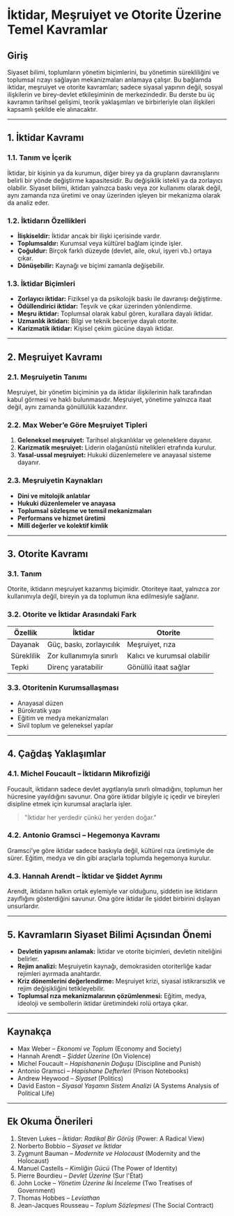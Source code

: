 # İktidar, Meşruiyet ve Otorite Üzerine Temel Kavramlar

## Giriş

Siyaset bilimi, toplumların yönetim biçimlerini, bu yönetimin sürekliliğini ve toplumsal rızayı sağlayan mekanizmaları anlamaya çalışır. Bu bağlamda iktidar, meşruiyet ve otorite kavramları; sadece siyasal yapının değil, sosyal ilişkilerin ve birey-devlet etkileşiminin de merkezindedir. Bu derste bu üç kavramın tarihsel gelişimi, teorik yaklaşımları ve birbirleriyle olan ilişkileri kapsamlı şekilde ele alınacaktır.

---

## 1. İktidar Kavramı

### 1.1. Tanım ve İçerik

İktidar, bir kişinin ya da kurumun, diğer birey ya da grupların davranışlarını belirli bir yönde değiştirme kapasitesidir. Bu değişiklik istekli ya da zorlayıcı olabilir. Siyaset bilimi, iktidarı yalnızca baskı veya zor kullanımı olarak değil, aynı zamanda rıza üretimi ve onay üzerinden işleyen bir mekanizma olarak da analiz eder.

### 1.2. İktidarın Özellikleri

- **İlişkiseldir:** İktidar ancak bir ilişki içerisinde vardır.
- **Toplumsaldır:** Kurumsal veya kültürel bağlam içinde işler.
- **Çoğuldur:** Birçok farklı düzeyde (devlet, aile, okul, işyeri vb.) ortaya çıkar.
- **Dönüşebilir:** Kaynağı ve biçimi zamanla değişebilir.

### 1.3. İktidar Biçimleri

- **Zorlayıcı iktidar:** Fiziksel ya da psikolojik baskı ile davranışı değiştirme.
- **Ödüllendirici iktidar:** Teşvik ve çıkar üzerinden yönlendirme.
- **Meşru iktidar:** Toplumsal olarak kabul gören, kurallara dayalı iktidar.
- **Uzmanlık iktidarı:** Bilgi ve teknik beceriye dayalı otorite.
- **Karizmatik iktidar:** Kişisel çekim gücüne dayalı iktidar.

---

## 2. Meşruiyet Kavramı

### 2.1. Meşruiyetin Tanımı

Meşruiyet, bir yönetim biçiminin ya da iktidar ilişkilerinin halk tarafından kabul görmesi ve haklı bulunmasıdır. Meşruiyet, yönetime yalnızca itaat değil, aynı zamanda gönüllülük kazandırır.

### 2.2. Max Weber’e Göre Meşruiyet Tipleri

1. **Geleneksel meşruiyet:** Tarihsel alışkanlıklar ve geleneklere dayanır.
2. **Karizmatik meşruiyet:** Liderin olağanüstü nitelikleri etrafında kurulur.
3. **Yasal-ussal meşruiyet:** Hukuki düzenlemelere ve anayasal sisteme dayanır.

### 2.3. Meşruiyetin Kaynakları

- **Dini ve mitolojik anlatılar**
- **Hukuki düzenlemeler ve anayasa**
- **Toplumsal sözleşme ve temsil mekanizmaları**
- **Performans ve hizmet üretimi**
- **Millî değerler ve kolektif kimlik**

---

## 3. Otorite Kavramı

### 3.1. Tanım

Otorite, iktidarın meşruiyet kazanmış biçimidir. Otoriteye itaat, yalnızca zor kullanımıyla değil, bireyin ya da toplumun ikna edilmesiyle sağlanır.

### 3.2. Otorite ve İktidar Arasındaki Fark

| Özellik    | İktidar                  | Otorite                     |
| ---------- | ------------------------ | --------------------------- |
| Dayanak    | Güç, baskı, zorlayıcılık | Meşruiyet, rıza             |
| Süreklilik | Zor kullanımıyla sınırlı | Kalıcı ve kurumsal olabilir |
| Tepki      | Direnç yaratabilir       | Gönüllü itaat sağlar        |

### 3.3. Otoritenin Kurumsallaşması

- Anayasal düzen
- Bürokratik yapı
- Eğitim ve medya mekanizmaları
- Sivil toplum ve geleneksel yapılar

---

## 4. Çağdaş Yaklaşımlar

### 4.1. Michel Foucault – İktidarın Mikrofiziği

Foucault, iktidarın sadece devlet aygıtlarıyla sınırlı olmadığını, toplumun her hücresine yayıldığını savunur. Ona göre iktidar bilgiyle iç içedir ve bireyleri disipline etmek için kurumsal araçlarla işler.

> "İktidar her yerdedir çünkü her yerden doğar."

### 4.2. Antonio Gramsci – Hegemonya Kavramı

Gramsci’ye göre iktidar sadece baskıyla değil, kültürel rıza üretimiyle de sürer. Eğitim, medya ve din gibi araçlarla toplumda hegemonya kurulur.

### 4.3. Hannah Arendt – İktidar ve Şiddet Ayrımı

Arendt, iktidarın halkın ortak eylemiyle var olduğunu, şiddetin ise iktidarın zayıflığını gösterdiğini savunur. Ona göre iktidar ile şiddet birbirini dışlayan unsurlardır.

---

## 5. Kavramların Siyaset Bilimi Açısından Önemi

- **Devletin yapısını anlamak:** İktidar ve otorite biçimleri, devletin niteliğini belirler.
- **Rejim analizi:** Meşruiyetin kaynağı, demokrasiden otoriterliğe kadar rejimleri ayırmada anahtardır.
- **Kriz dönemlerini değerlendirme:** Meşruiyet krizi, siyasal istikrarsızlık ve rejim değişikliğini tetikleyebilir.
- **Toplumsal rıza mekanizmalarının çözümlenmesi:** Eğitim, medya, ideoloji ve sembollerin iktidar üretimindeki rolü ortaya çıkar.

---

## Kaynakça

- Max Weber – _Ekonomi ve Toplum_ (Economy and Society)
- Hannah Arendt – _Şiddet Üzerine_ (On Violence)
- Michel Foucault – _Hapishanenin Doğuşu_ (Discipline and Punish)
- Antonio Gramsci – _Hapishane Defterleri_ (Prison Notebooks)
- Andrew Heywood – _Siyaset_ (Politics)
- David Easton – _Siyasal Yaşamın Sistem Analizi_ (A Systems Analysis of Political Life)

---

## Ek Okuma Önerileri

1. Steven Lukes – _İktidar: Radikal Bir Görüş_ (Power: A Radical View)
2. Norberto Bobbio – _Siyaset ve İktidar_
3. Zygmunt Bauman – _Modernite ve Holocaust_ (Modernity and the Holocaust)
4. Manuel Castells – _Kimliğin Gücü_ (The Power of Identity)
5. Pierre Bourdieu – _Devlet Üzerine_ (Sur l'État)
6. John Locke – _Yönetim Üzerine İki İnceleme_ (Two Treatises of Government)
7. Thomas Hobbes – _Leviathan_
8. Jean-Jacques Rousseau – _Toplum Sözleşmesi_ (The Social Contract)
